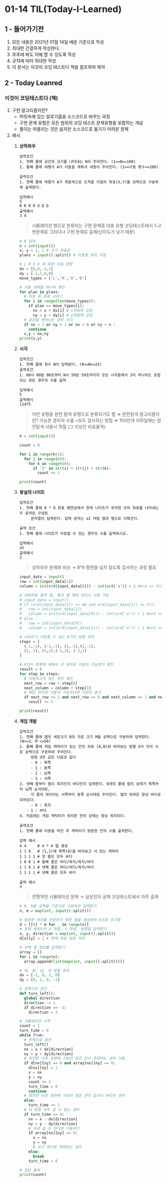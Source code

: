 01-14 TIL(Today-I-Learned)
==================

1 - 들어가기전  
-------------------
1. 모든 내용은 2021년 01월 14일 배운 기준으로 작성 
2. 최대한 간결하게 작성한다. 
3. 추후에 봐도 이해 할 수 있도록 작성
4. 규칙에 따라 최대한 작성 
5. 이 문서는 이것이 코딩 테스트다 책을 참조하여 제작

2 - Today Leanred
--------------------------
###  이것이 코딩테스트다 (책)

1. 구현 알고리즘이란?
    - 머릿속에 있는 알로기즘을 소스코드로 바꾸는 과정
    - 구현 문제 유형은 모든 범위의 코딩 테스트 문제유형을 포함하는 개념
    - 풀이는 떠올리는 것은 쉽지만 소스코드로 옮기기 어려운 문제
2. 예시 
    1. **상하좌우**

        ```
        입력조건
        1. 첫째 줄에 공간의 크기를 나타내는 N이 주어진다. (1<=N<=100)
        2. 둘째 줄에 여행가 A가 이동할 계획서 내용이 주어진다. (1<=이동 횟수<=100)

        출력조건
        1. 첫째 줄에 여행가 A가 최종적으로 도착할 지점의 좌표(X,Y)를 공백으로 구분하여 출력한다.

        입력예시
        5
        R R R R U D D
        출력예시
        3 4
        ```

        > 시뮬레이션 형으로 분류되는 구현 문제중 대표 유형 
        > 코딩테스트에서 1~2번문제로 그리디나 구현 문제로 출제(난이도가 낮기 때문)

        ```python
        # N 입력 
        n = int(input())
        x, y = 1, 1 # 초기 좌표값
        plans = input().split() # 이동할 위치 지정 

        # L R U D 에 따른 이동 방향 
        dx = [0,0,-1,1]
        dy = [-1,1,0,0]
        move_types = ['L','R','U','D']

        # 이동 게획을 하나씩 확인
        for plan in plans:
          # 이동 후 좌표 구하기
          for i in range(len(move_types)):
            if plan == move_types[i]:
              nx = x + dx[i] # x좌표에 삽입 
              ny = y + dy[i] # y좌표에 삽입
          # 공간을 벗어나는 경우 무시
          if nx < 1 or ny < 1 or nx > n or ny > n :
            continue
          x,y = nx,ny
        print(x,y)
        ```

    2. **시각**

        ```
        입력조건
        1. 첫째 줄에 정수 N이 입력된다. (0<=N<=23)
        출력조건
        1. 00시 00분 00초부터 N시 59분 59초까지의 모든 시각중에서 3이 하나라도 포함되는 모든 경우의 수를 출력

        입력예시 
        5
        출력예시
        11475
        ```

        >이런 유형을 완전 탐색 유형으로 분류되기도 함 
        >⇒ 완전탐색 알고리즘이란? 가능한 경우의 수를 >모두 검사하는 방법 
        >⇒ 100만개 이하일때는 완전탐색 사용시 적절 (그 이상은 비효율적)

        ```python
        h = int(input())

        count = 0 

        for i in range(h+1):
          for j in range(60):
            for k in range(60):
              if '3' in str(i) + str(j) + str(k):
                count += 1

        print(count)
        ```

    3. **왕실의 나이트** 

        ```
        입력조건 
        1. 첫째 줄에 8 * 8 좌표 평면상에서 현재 나이트가 위치한 곳의 좌표를 나타내는 두 문자로 구성된
        	 문자열이 입력된다. 입력 문자는 a1 처럼 열과 행으로 이뤄진다.

        출력 조건
        1. 첫째 줄에 나이트가 이동할 수 있는 경우의 수를 출력하시오.

        입력예시 
        a1
        출력예시
        2
        ```

        >상하좌우 문제와 비슷 → 8*8 평면을 넘지 않도록 검사하는 과정 필요 

        ```python
        input_data = input()
        row = int(input_data[1])
        column = int(ord(input_data[0])) - int(ord('a')) + 1 #ord => 아스키코드로 변환 

        # 아래처럼 열과 행, 행과 열 예외 처리시 사용 가능 
        # input_data = input()
        # if (ord(input_data[1]) >= 48 and ord(input_data[1]) <= 57):
        #   row = int(input_data[1])
        #   column = int(ord(input_data[0])) - int(ord('a')) + 1 #ord => 아스키코드로 변환 
        # else :
        #   row = int(input_data[0])
        #   column = int(ord(input_data[1])) - int(ord('a')) + 1 #ord => 아스키코드로 변환

        # 나이트가 이동할 수 있는 8가지 방향 정의
        steps = [
          (-2,-1), (-1,-2), (1,-2),(2,-1),
          (2, 1), (1,2),(-1,2), (-2,1)
        ]

        # 8가지 방향에 대해서 각 위치로 이동이 가능한지 확인
        result = 0
        for step in steps:
          # 이동하고자 하는 위치 확인
          next_row = row + step[0]
          next_column = column + step[1]
          # 해당 위치로 이동이 가능하다면 카운트 증가 
          if next_row >= 1 and next_row <= 8 and next_column >= 1 and next_column <= 8:
            result += 1

        print(result)
        ```

    4. **게임 개발**

        ```
        입력조건
        1. 첫째 줄에 맵의 세로크기 N과 가로 크기 M을 공백으로 구분하여 입력한다. (N>=3, M <=50)
        2. 둘째 줄에 게임 캐릭터가 있는 칸의 좌표 (A,B)와 바라보는 방향 d가 각각 서로 공백으로 구분하여 주어진다.
        	 방향 d의 값은 다음과 같다
        	 - 0 : 북쪽
        	 - 1 : 동쪽
        	 - 2 : 남쪽
        	 - 3 : 서쪽
        3. 셋째 줄부터 맵이 육지인지 바다인지 입력한다. N개의 줄에 맵의 상태가 북쪽부터 남쪽 순서대로, 
        	 각 줄의 데이터는 서쪽부터 동쪽 순서대로 주어진다. 맵의 외곽은 항상 바다로 되어있다.
        	 - 0 : 육지
           - 1 : 바다
        4. 처음에는 게임 캐틱터가 위치한 칸의 상태는 항상 육지이다.

        출력조건
        1. 첫째 줄에 이동을 마친 후 캐릭터가 방문한 칸의 수를 출력한다.

        입력 예시
        4 4     # 4 * 4 맵 생성
        1 1 0   # (1,1)에 북쪽(0)을 바라보고 서 있는 캐릭터
        1 1 1 1 # 첫 줄은 모두 바다
        1 0 0 1 # 둘째 줄은 바다/육지/육지/바다
        1 1 0 1 # 셋째 줄은 바다/바다/육지/바다
        1 1 1 1 # 넷째 줄은 모두 바다 

        출력 예시 
        3
        ```

        >전형적인 시뮬레이션 문제 
        → 삼성전자 공채 코딩테스트에서 자주 출제 

        ```python
        # N, M을 공백을 기준으로 구분하여 입력받기
        n, m = map(int, input().split())

        # 방문한 위치를 저장하기 위한 맵을 생성하여 0으로 초기화
        d = [[0] * m for _ in range(n)]
        # 현재 캐릭터의 X 좌표, Y 좌표, 방향을 입력받기
        x, y, direction = map(int, input().split())
        d[x][y] = 1 # 현재 좌표 방문 처리

        # 전체 맵 정보를 입력받기
        array = []
        for i in range(n):
          array.append(list(map(int, input().split())))

        # 북, 동, 남, 서 방향 정의
        dx = [-1, 0, 1, 0]
        dy = [0, 1, 0, -1]

        # 왼쪽으로 회전
        def turn_left():
          global direction
          direction -= 1
          if direction == -1:
            direction = 3

        # 시뮬레이션 시작
        count = 1
        turn_time = 0
        while True:
          # 왼쪽으로 회전
          turn_left()
          nx = x + dx[direction]
          ny = y + dy[direction]
          # 회전한 이후 정면에 가보지 않은 칸이 존재하는 경우 이동
          if d[nx][ny] == 0 and array[nx][ny] == 0:
            d[nx][ny] = 1
            x = nx
            y = ny
            count += 1
            turn_time = 0
            continue
          # 회전한 이후 정면에 가보지 않은 칸이 없거나 바다인 경우
          else:
            turn_time += 1
          # 네 방향 모두 갈 수 없는 경우
          if turn_time == 4:
            nx = x - dx[direction]
            ny = y - dy[direction]
            # 뒤로 갈 수 있다면 이동하기
            if array[nx][ny] == 0:
              x = nx
              y = ny
              # 뒤가 바다로 막혀있는 경우
            else:
              break
            turn_time = 0

        # 정답 출력
        print(count)
        ```